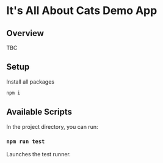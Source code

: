 # It's All About Cats Demo App

## Overview
TBC

## Setup
Install all packages
```sh
npm i
```

## Available Scripts

In the project directory, you can run:

### `npm run test`

Launches the test runner.

